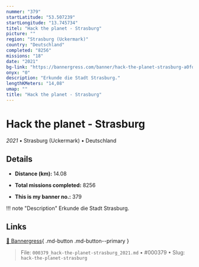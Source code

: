 ```yaml
---
nummer: "379"
startLatitude: "53.507239"
startLongitude: "13.745734"
titel: "Hack the planet - Strasburg"
picture: ""
region: "Strasburg (Uckermark)"
country: "Deutschland"
completed: "8256"
missions: "18"
date: "2021"
bg-link: "https://bannergress.com/banner/hack-the-planet-strasburg-a0fd"
onyx: "0"
description: "Erkunde die Stadt Strasburg."
lengthKMeters: "14,08"
umap: ""
title: "Hack the planet - Strasburg"
---
```

# Hack the planet - Strasburg

*2021* • Strasburg (Uckermark) • Deutschland



## Details
- **Distance (km):** 14.08

- **Total missions completed:** 8256
- **This is my banner no.:** 379


!!! note "Description"
    Erkunde die Stadt Strasburg.



## Links
[🔗 Bannergress](https://bannergress.com/banner/hack-the-planet-strasburg-a0fd){ .md-button .md-button--primary }



> File: `000379_hack-the-planet-strasburg_2021.md` • #000379 • Slug: `hack-the-planet-strasburg`

